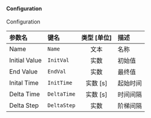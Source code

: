 <!--
DO NOT EDIT THIS FILE DIRECTLY.
This file is generated by tools/comp-docs.js.
All changes will be overwritten by regeneration.
-->

<slot class="model-parameters">

#### Configuration

Configuration

| 参数名 | 键名 | 类型 [单位] | 描述 |
|:------ |:---- |:-----------:|:---- |
| Name | `Name` | 文本 | 名称 |
| Initial Value | `InitVal` | 实数 | 初始值 |
| End Value | `EndVal` | 实数 | 最终值 |
| Inital Time | `InitTime` | 实数 [s] | 起始时间 |
| Delta Time | `DeltaTime` | 实数 [s] | 时间间隔 |
| Delta Step | `DeltaStep` | 实数 | 阶梯间隔 |


</slot>
